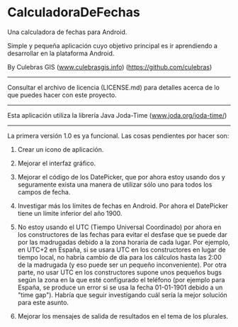 CalculadoraDeFechas
===================

Una calculadora de fechas para Android.

Simple y pequeña aplicación cuyo objetivo principal es ir aprendiendo a desarrollar en la
plataforma Android.

By Culebras GIS (www.culebrasgis.info) (https://github.com/culebras)

_____________________________________________

Consultar el archivo de licencia (LICENSE.md) para detalles acerca de lo que puedes hacer con
este proyecto.
_____________________________________________

Esta aplicación utiliza la librería Java Joda-Time (www.joda.org/joda-time/)
_____________________________________________

La primera versión 1.0 es ya funcional. Las cosas pendientes por hacer son:

1. Crear un icono de aplicación.

2. Mejorar el interfaz gráfico.

3. Mejorar el código de los DatePicker, que por ahora estoy usando dos y seguramente exista una
manera de utilizar sólo uno para todos los campos de fecha.

4. Investigar más los límites de fechas en Android. Por ahora el DatePicker tiene un límite
inferior del año 1900.

5. No estoy usando el UTC (Tiempo Universal Coordinado) por ahora en los constructores de las
fechas para evitar el desfase que se puede dar por las madrugadas debido a la zona horaria de cada
lugar. Por ejemplo, en UTC+2 en España, si se usara UTC en los constructores en lugar de tiempo
local, no habría cambio de día para los cálculos hasta las 2:00 de la madrugada (y eso puede ser
un pequeño inconveniente). Por otra parte, no usar UTC en los constructores supone unos pequeños
bugs según la zona en la que esté configurado el teléfono (por ejemplo para España, se produce un
error si se usa la fecha 01-01-1901 debido a un "time gap"). Habría que seguir investigando cuál
sería la mejor solución para este asunto.

6. Mejorar los mensajes de salida de resultados en el tema de los plurales.

